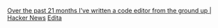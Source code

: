 
[Over the past 21 months I've written a code editor from the ground up | Hacker News](https://news.ycombinator.com/item?id=34577246)
[Edita](https://edita.vercel.app/blog/approach/)
